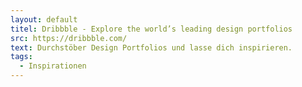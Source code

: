 ```yaml
---
layout: default
titel: Dribbble - Explore the world’s leading design portfolios
src: https://dribbble.com/
text: Durchstöber Design Portfolios und lasse dich inspirieren.
tags:
  - Inspirationen
---
```

